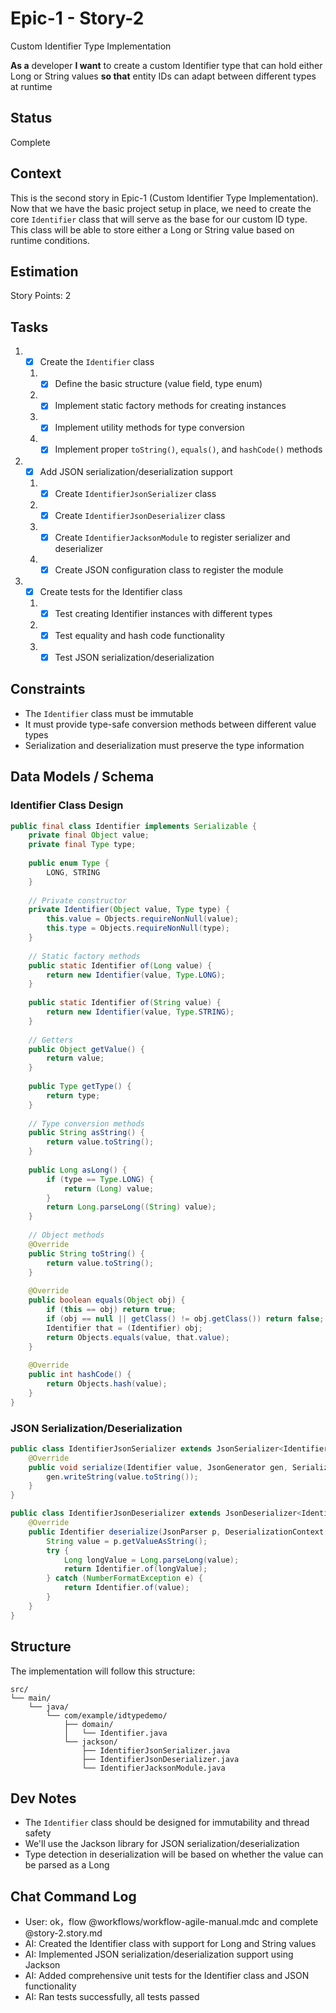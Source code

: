 # Epic-1 - Story-2

Custom Identifier Type Implementation

**As a** developer
**I want** to create a custom Identifier type that can hold either Long or String values
**so that** entity IDs can adapt between different types at runtime

## Status

Complete

## Context

This is the second story in Epic-1 (Custom Identifier Type Implementation). Now that we have the basic project setup in place, we need to create the core `Identifier` class that will serve as the base for our custom ID type. This class will be able to store either a Long or String value based on runtime conditions.

## Estimation

Story Points: 2

## Tasks

1. - [x] Create the `Identifier` class
   1. - [x] Define the basic structure (value field, type enum)
   2. - [x] Implement static factory methods for creating instances
   3. - [x] Implement utility methods for type conversion
   4. - [x] Implement proper `toString()`, `equals()`, and `hashCode()` methods
2. - [x] Add JSON serialization/deserialization support
   1. - [x] Create `IdentifierJsonSerializer` class
   2. - [x] Create `IdentifierJsonDeserializer` class
   3. - [x] Create `IdentifierJacksonModule` to register serializer and deserializer
   4. - [x] Create JSON configuration class to register the module
3. - [x] Create tests for the Identifier class
   1. - [x] Test creating Identifier instances with different types
   2. - [x] Test equality and hash code functionality
   3. - [x] Test JSON serialization/deserialization

## Constraints

- The `Identifier` class must be immutable
- It must provide type-safe conversion methods between different value types
- Serialization and deserialization must preserve the type information

## Data Models / Schema

### Identifier Class Design

```java
public final class Identifier implements Serializable {
    private final Object value;
    private final Type type;
    
    public enum Type {
        LONG, STRING
    }
    
    // Private constructor
    private Identifier(Object value, Type type) {
        this.value = Objects.requireNonNull(value);
        this.type = Objects.requireNonNull(type);
    }
    
    // Static factory methods
    public static Identifier of(Long value) {
        return new Identifier(value, Type.LONG);
    }
    
    public static Identifier of(String value) {
        return new Identifier(value, Type.STRING);
    }
    
    // Getters
    public Object getValue() {
        return value;
    }
    
    public Type getType() {
        return type;
    }
    
    // Type conversion methods
    public String asString() {
        return value.toString();
    }
    
    public Long asLong() {
        if (type == Type.LONG) {
            return (Long) value;
        }
        return Long.parseLong((String) value);
    }
    
    // Object methods
    @Override
    public String toString() {
        return value.toString();
    }
    
    @Override
    public boolean equals(Object obj) {
        if (this == obj) return true;
        if (obj == null || getClass() != obj.getClass()) return false;
        Identifier that = (Identifier) obj;
        return Objects.equals(value, that.value);
    }
    
    @Override
    public int hashCode() {
        return Objects.hash(value);
    }
}
```

### JSON Serialization/Deserialization

```java
public class IdentifierJsonSerializer extends JsonSerializer<Identifier> {
    @Override
    public void serialize(Identifier value, JsonGenerator gen, SerializerProvider serializers) throws IOException {
        gen.writeString(value.toString());
    }
}

public class IdentifierJsonDeserializer extends JsonDeserializer<Identifier> {
    @Override
    public Identifier deserialize(JsonParser p, DeserializationContext ctxt) throws IOException {
        String value = p.getValueAsString();
        try {
            Long longValue = Long.parseLong(value);
            return Identifier.of(longValue);
        } catch (NumberFormatException e) {
            return Identifier.of(value);
        }
    }
}
```

## Structure

The implementation will follow this structure:

```text
src/
└── main/
    └── java/
        └── com/example/idtypedemo/
            ├── domain/
            │   └── Identifier.java
            └── jackson/
                ├── IdentifierJsonSerializer.java
                ├── IdentifierJsonDeserializer.java
                └── IdentifierJacksonModule.java
```

## Dev Notes

- The `Identifier` class should be designed for immutability and thread safety
- We'll use the Jackson library for JSON serialization/deserialization
- Type detection in deserialization will be based on whether the value can be parsed as a Long

## Chat Command Log

- User: ok，flow @workflows/workflow-agile-manual.mdc and complete @story-2.story.md
- AI: Created the Identifier class with support for Long and String values
- AI: Implemented JSON serialization/deserialization support using Jackson
- AI: Added comprehensive unit tests for the Identifier class and JSON functionality
- AI: Ran tests successfully, all tests passed 
